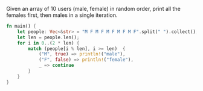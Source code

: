 Given an array of 10 users (male, female) in random order, print all the females first, then males in a single iteration.

```rust
fn main() {
    let people: Vec<&str> = "M F M F M F M F M F".split(" ").collect();
    let len = people.len();
    for i in 0..(2 * len) {
        match (people[i % len], i >= len)  {
            ("M", true) => println!("male"),
            ("F", false) => println!("female"),
            _ => continue
        }
    }
}
```
